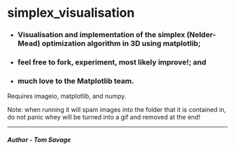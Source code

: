 # simplex_visualisation
* ###  Visualisation and implementation of the simplex (Nelder-Mead) optimization algorithm in 3D using matplotlib;
* ###  feel free to fork, experiment, most likely improve!; and
* ###  much love to the Matplotlib team.

Requires imageio, matplotlib, and numpy. 

Note: when running it will spam images into the folder that it is contained in, do not panic whey will be turned into a gif and removed at the end!

---
##### Author - Tom Savage
